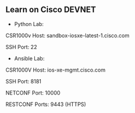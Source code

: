 ## Learn on Cisco DEVNET

-  Python Lab:

CSR1000v Host: sandbox-iosxe-latest-1.cisco.com

SSH Port: 22

- Ansible Lab:

CSR1000V Host: ios-xe-mgmt.cisco.com

SSH Port: 8181

NETCONF Port: 10000

RESTCONF Ports: 9443 (HTTPS)



